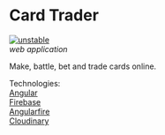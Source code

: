 Card Trader
=============
[![unstable](http://badges.github.io/stability-badges/dist/unstable.svg)](http://github.com/badges/stability-badges) <br>
*web application* <br>

Make, battle, bet and trade cards online. <br>

Technologies: <br>
[Angular](https://angularjs.org/) <br>
[Firebase](https://www.firebase.com/) <br>
[Angularfire](https://www.firebase.com/docs/web/libraries/angular/) <br>
[Cloudinary](http://cloudinary.com/) <br>
